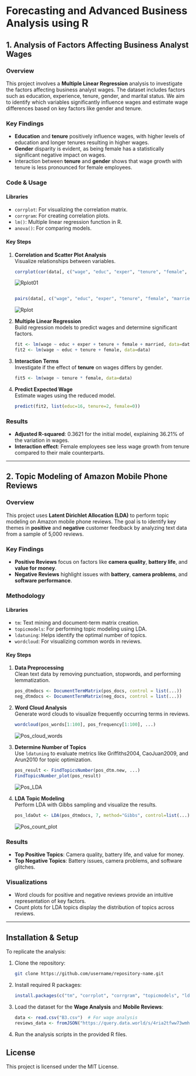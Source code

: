 # Forecasting and Advanced Business Analysis using R

## 1. **Analysis of Factors Affecting Business Analyst Wages**

### Overview
This project involves a **Multiple Linear Regression** analysis to investigate the factors affecting business analyst wages. The dataset includes factors such as education, experience, tenure, gender, and marital status. We aim to identify which variables significantly influence wages and estimate wage differences based on key factors like gender and tenure.

### Key Findings
- **Education** and **tenure** positively influence wages, with higher levels of education and longer tenures resulting in higher wages.
- **Gender** disparity is evident, as being female has a statistically significant negative impact on wages.
- Interaction between **tenure** and **gender** shows that wage growth with tenure is less pronounced for female employees.

### Code & Usage
#### Libraries
- `corrplot`: For visualizing the correlation matrix.
- `corrgram`: For creating correlation plots.
- `lm()`: Multiple linear regression function in R.
- `anova()`: For comparing models.

#### Key Steps
1. **Correlation and Scatter Plot Analysis**  
   Visualize relationships between variables.
   ```R
   corrplot(cor(data[, c("wage", "educ", "exper", "tenure", "female", "married")]))
    ```
   ![Rplot01](https://github.com/user-attachments/assets/a739ff8c-0ccd-4194-a8a0-46044337d610)
   ```R

   pairs(data[, c("wage", "educ", "exper", "tenure", "female", "married")])
   ```
   ![Rplot](https://github.com/user-attachments/assets/afc7f6c0-733a-436a-a4ab-556209c6b79b)

2. **Multiple Linear Regression**  
   Build regression models to predict wages and determine significant factors.
   ```R
   fit <- lm(wage ~ educ + exper + tenure + female + married, data=data)
   fit2 <- lm(wage ~ educ + tenure + female, data=data)
   ```
3. **Interaction Terms**  
   Investigate if the effect of **tenure** on wages differs by gender.
   ```R
   fit5 <- lm(wage ~ tenure * female, data=data)
   ```

4. **Predict Expected Wage**  
   Estimate wages using the reduced model.
   ```R
   predict(fit2, list(educ=16, tenure=2, female=0))
   ```

### Results
- **Adjusted R-squared**: 0.3621 for the initial model, explaining 36.21% of the variation in wages.
- **Interaction effect**: Female employees see less wage growth from tenure compared to their male counterparts.

---

## 2. **Topic Modeling of Amazon Mobile Phone Reviews**

### Overview
This project uses **Latent Dirichlet Allocation (LDA)** to perform topic modeling on Amazon mobile phone reviews. The goal is to identify key themes in **positive** and **negative** customer feedback by analyzing text data from a sample of 5,000 reviews.

### Key Findings
- **Positive Reviews** focus on factors like **camera quality**, **battery life**, and **value for money**.
- **Negative Reviews** highlight issues with **battery**, **camera problems**, and **software performance**.

### Methodology
#### Libraries
- `tm`: Text mining and document-term matrix creation.
- `topicmodels`: For performing topic modeling using LDA.
- `ldatuning`: Helps identify the optimal number of topics.
- `wordcloud`: For visualizing common words in reviews.

#### Key Steps
1. **Data Preprocessing**  
   Clean text data by removing punctuation, stopwords, and performing lemmatization.
   ```R
   pos_dtmdocs <- DocumentTermMatrix(pos_docs, control = list(...))
   neg_dtmdocs <- DocumentTermMatrix(neg_docs, control = list(...))
   ```

2. **Word Cloud Analysis**  
   Generate word clouds to visualize frequently occurring terms in reviews.
   ```R
   wordcloud(pos_words[1:100], pos_frequency[1:100], ...)
   ```
   ![Pos_cloud_words](https://github.com/user-attachments/assets/6a67706d-6279-4de5-b23d-aba915ce8313)

3. **Determine Number of Topics**  
   Use `ldatuning` to evaluate metrics like Griffiths2004, CaoJuan2009, and Arun2010 for topic optimization.
   ```R
   pos_result <- FindTopicsNumber(pos_dtm.new, ...)
   FindTopicsNumber_plot(pos_result)
   ```
   ![Pos_LDA](https://github.com/user-attachments/assets/91254946-5df3-43fa-a66c-9cf27421f8b4)

4. **LDA Topic Modeling**  
   Perform LDA with Gibbs sampling and visualize the results.
   ```R
   pos_ldaOut <- LDA(pos_dtmdocs, 7, method="Gibbs", control=list(...))
   ```
   ![Pos_count_plot](https://github.com/user-attachments/assets/ced282ab-1bca-406f-9fe2-418377f4be28)

### Results
- **Top Positive Topics**: Camera quality, battery life, and value for money.
- **Top Negative Topics**: Battery issues, camera problems, and software glitches.

### Visualizations
- Word clouds for positive and negative reviews provide an intuitive representation of key factors.
- Count plots for LDA topics display the distribution of topics across reviews.

---

## Installation & Setup

To replicate the analysis:

1. Clone the repository:
   ```bash
   git clone https://github.com/username/repository-name.git
   ```
2. Install required R packages:
   ```R
   install.packages(c("tm", "corrplot", "corrgram", "topicmodels", "ldatuning", "wordcloud"))
   ```

3. Load the dataset for the **Wage Analysis** and **Mobile Reviews**:
   ```R
   data <- read.csv("B3.csv")  # For wage analysis
   reviews_data <- fromJSON("https://query.data.world/s/4ria2tfww73wmhfzke5z2w4zlez2re")  # For reviews analysis
   ```

4. Run the analysis scripts in the provided R files.

## License
This project is licensed under the MIT License.

